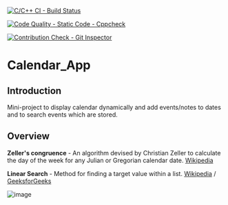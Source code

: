 [![C/C++ CI - Build Status](https://github.com/Preethu25/Mini-Project/actions/workflows/c-cpp.yml/badge.svg)](https://github.com/Preethu25/Mini-Project/actions/workflows/c-cpp.yml)

[![Code Quality - Static Code - Cppcheck](https://github.com/Preethu25/Mini-Project/actions/workflows/cpp_check.yml/badge.svg)](https://github.com/Preethu25/Mini-Project/actions/workflows/cpp_check.yml)

[![Contribution Check - Git Inspector](https://github.com/Preethu25/Mini-Project/actions/workflows/gitinspector.yml/badge.svg)](https://github.com/Preethu25/Mini-Project/actions/workflows/gitinspector.yml)

# Calendar_App

## Introduction 
Mini-project to display calendar dynamically and add events/notes to dates and to search events which are stored.

## Overview
**Zeller's congruence** - An algorithm devised by Christian Zeller to calculate the day of the week for any Julian or Gregorian calendar date. [Wikipedia](https://en.wikipedia.org/wiki/Zeller%27s_congruence)

**Linear Search** - Method for finding a target value within a list. [Wikipedia](https://en.wikipedia.org/wiki/Linear_search) / [GeeksforGeeks](https://www.geeksforgeeks.org/linear-search/)

![image](https://user-images.githubusercontent.com/80700297/114712319-97d08580-9d4d-11eb-836c-486ad93db118.png)


